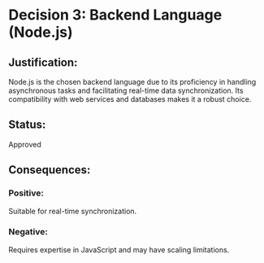 # Decision 3: Backend Language (Node.js)
## Justification:
Node.js is the chosen backend language due to its proficiency in handling asynchronous tasks and facilitating real-time data synchronization. Its compatibility with web services and databases makes it a robust choice.
## Status:
Approved
## Consequences:
### Positive:
Suitable for real-time synchronization.
### Negative:
Requires expertise in JavaScript and may have scaling limitations.